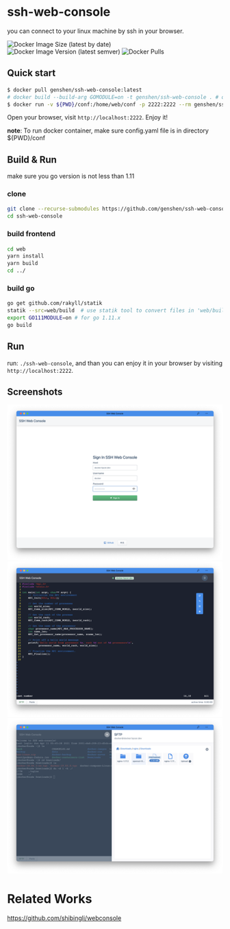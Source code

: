# ssh-web-console
you can connect to your linux machine by ssh in your browser.

![Docker Image Size (latest by date)](https://img.shields.io/docker/image-size/genshen/ssh-web-console?logo=docker&sort=date)
![Docker Image Version (latest semver)](https://img.shields.io/docker/v/genshen/ssh-web-console?sort=semver&logo=docker)
![Docker Pulls](https://img.shields.io/docker/pulls/genshen/ssh-web-console?logo=docker)

## Quick start
```bash
$ docker pull genshen/ssh-web-console:latest
# docker build --build-arg GOMODULE=on -t genshen/ssh-web-console . # or build docker image on your own machine
$ docker run -v ${PWD}/conf:/home/web/conf -p 2222:2222 --rm genshen/ssh-web-console
```

Open your browser, visit `http://localhost:2222`. Enjoy it!

**note**: To run docker container, make sure config.yaml file is in directory ${PWD}/conf
## Build & Run
make sure you go version is not less than 1.11

### clone
```bash
git clone --recurse-submodules https://github.com/genshen/ssh-web-console.git
cd ssh-web-console
```

### build frontend
```bash
cd web
yarn install
yarn build
cd ../
```

### build go
```bash
go get github.com/rakyll/statik
statik --src=web/build  # use statik tool to convert files in 'web/build' dir to go code, and compile into binary.
export GO111MODULE=on # for go 1.11.x
go build
```

## Run
run: `./ssh-web-console`, and than you can enjoy it in your browser by visiting `http://localhost:2222`.

## Screenshots
![](./Screenshots/shot2.png)
![](./Screenshots/shot3.png)
![](./Screenshots/shot4.png)

# Related Works
https://github.com/shibingli/webconsole
